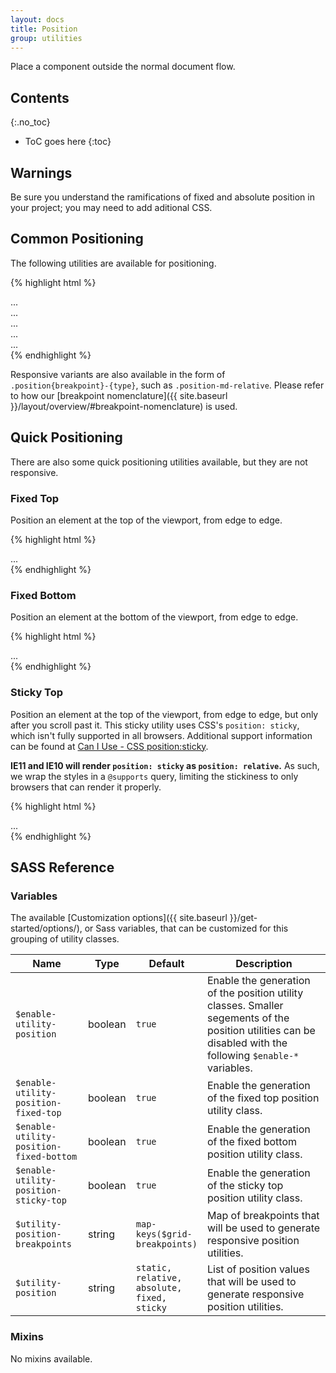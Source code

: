 ```yaml
---
layout: docs
title: Position
group: utilities
---
```


Place a component outside the normal document flow.

## Contents
{:.no_toc}

* ToC goes here
{:toc}

## Warnings

Be sure you understand the ramifications of fixed and absolute position in your project; you may need to add aditional CSS.

## Common Positioning

The following utilities are available for positioning.

{% highlight html %}
<div class="position-static">...</div>
<div class="position-relative">...</div>
<div class="position-absolute">...</div>
<div class="position-fixed">...</div>
<div class="position-sticky">...</div>
{% endhighlight %}

Responsive variants are also available in the form of `.position{breakpoint}-{type}`, such as `.position-md-relative`. Please refer to how our [breakpoint nomenclature]({{ site.baseurl }}/layout/overview/#breakpoint-nomenclature) is used.

## Quick Positioning

There are also some quick positioning utilities available, but they are not responsive.

### Fixed Top

Position an element at the top of the viewport, from edge to edge.

{% highlight html %}
<div class="fixed-top">...</div>
{% endhighlight %}

### Fixed Bottom

Position an element at the bottom of the viewport, from edge to edge.

{% highlight html %}
<div class="fixed-bottom">...</div>
{% endhighlight %}

### Sticky Top

Position an element at the top of the viewport, from edge to edge, but only after you scroll past it.
This sticky utility uses CSS's `position: sticky`, which isn't fully supported in all browsers.  Additional support information can be found at [Can I Use - CSS position:sticky](https://caniuse.com/#feat=css-sticky).

**IE11 and IE10 will render `position: sticky` as `position: relative`.** As such, we wrap the styles in a `@supports` query, limiting the stickiness to only browsers that can render it properly.

{% highlight html %}
<div class="sticky-top">...</div>
{% endhighlight %}

## SASS Reference

### Variables

The available [Customization options]({{ site.baseurl }}/get-started/options/), or Sass variables, that can be customized for this grouping of utility classes.

<div class="table-scroll">
    <table class="table table-bordered table-striped">
        <thead>
            <tr>
                <th style="width: 100px;">Name</th>
                <th style="width: 50px;">Type</th>
                <th style="width: 50px;">Default</th>
                <th>Description</th>
            </tr>
        </thead>
        <tbody>
            <tr>
                <td><code>$enable-utility-position</code></td>
                <td>boolean</td>
                <td><code>true</code></td>
                <td>
                    Enable the generation of the position utility classes.
                    Smaller segements of the position utilities can be disabled with the following <code>$enable-*</code> variables.
                </td>
            </tr>
            <tr>
                <td><code>$enable-utility-position-fixed-top</code></td>
                <td>boolean</td>
                <td><code>true</code></td>
                <td>
                    Enable the generation of the fixed top position utility class.
                </td>
            </tr>
            <tr>
                <td><code>$enable-utility-position-fixed-bottom</code></td>
                <td>boolean</td>
                <td><code>true</code></td>
                <td>
                    Enable the generation of the fixed bottom position utility class.
                </td>
            </tr>
            <tr>
                <td><code>$enable-utility-position-sticky-top</code></td>
                <td>boolean</td>
                <td><code>true</code></td>
                <td>
                    Enable the generation of the sticky top position utility class.
                </td>
            </tr>
            <tr>
                <td><code>$utility-position-breakpoints</code></td>
                <td>string</td>
                <td><code>map-keys($grid-breakpoints)</code></td>
                <td>
                    Map of breakpoints that will be used to generate responsive position utilities.
                </td>
            </tr>
            <tr>
                <td><code>$utility-position</code></td>
                <td>string</td>
                <td><code>static, relative, absolute, fixed, sticky</code></td>
                <td>
                    List of position values that will be used to generate responsive position utilities.
                </td>
            </tr>
        </tbody>
    </table>
</div>

### Mixins

No mixins available.
